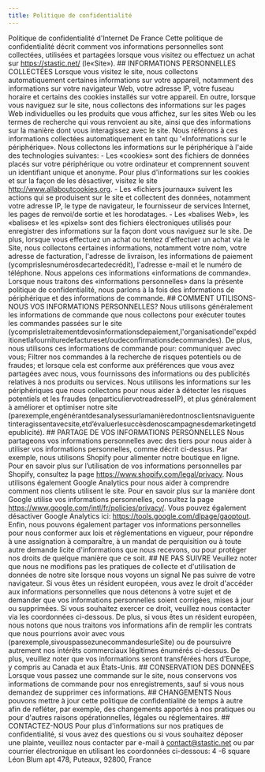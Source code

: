 ```yaml
---
title: Politique de confidentialité
---
```

Politique de confidentialité d'Internet De France Cette politique de confidentialité décrit comment vos informations personnelles sont collectées, utilisées et partagées lorsque vous visitez ou effectuez un achat sur https://stastic.net/ (le«Site»). ## INFORMATIONS PERSONNELLES COLLECTÉES Lorsque vous visitez le site, nous collectons automatiquement certaines informations sur votre appareil, notamment des informations sur votre navigateur Web, votre adresse IP, votre fuseau horaire et certains des cookies installés sur votre appareil. En outre, lorsque vous naviguez sur le site, nous collectons des informations sur les pages Web individuelles ou les produits que vous affichez, sur les sites Web ou les termes de recherche qui vous renvoient au site, ainsi que des informations sur la manière dont vous interagissez avec le site. Nous référons à ces informations collectées automatiquement en tant qu '«Informations sur le périphérique». Nous collectons les informations sur le périphérique à l'aide des technologies suivantes: - Les «cookies» sont des fichiers de données placés sur votre périphérique ou votre ordinateur et comprennent souvent un identifiant unique et anonyme. Pour plus d'informations sur les cookies et sur la façon de les désactiver, visitez le site http://www.allaboutcookies.org. - Les «fichiers journaux» suivent les actions qui se produisent sur le site et collectent des données, notamment votre adresse IP, le type de navigateur, le fournisseur de services Internet, les pages de renvoi/de sortie et les horodatages. - Les «balises Web», les «balises» et les «pixels» sont des fichiers électroniques utilisés pour enregistrer des informations sur la façon dont vous naviguez sur le site. De plus, lorsque vous effectuez un achat ou tentez d'effectuer un achat via le Site, nous collectons certaines informations, notamment votre nom, votre adresse de facturation, l'adresse de livraison, les informations de paiement (ycomprislesnumérosdecartedecrédit), l'adresse e-mail et le numéro de téléphone. Nous appelons ces informations «informations de commande». Lorsque nous traitons des «informations personnelles» dans la présente politique de confidentialité, nous parlons à la fois des informations de périphérique et des informations de commande. ## COMMENT UTILISONS-NOUS VOS INFORMATIONS PERSONNELLES? Nous utilisons généralement les informations de commande que nous collectons pour exécuter toutes les commandes passées sur le site (ycomprisletraitementdevosinformationsdepaiement,l'organisationdel'expéditionetlafournituredefactureset/oudeconfirmationsdecommandes). De plus, nous utilisons ces informations de commande pour: communiquer avec vous; Filtrer nos commandes à la recherche de risques potentiels ou de fraudes; et lorsque cela est conforme aux préférences que vous avez partagées avec nous, vous fournissons des informations ou des publicités relatives à nos produits ou services. Nous utilisons les informations sur les périphériques que nous collectons pour nous aider à détecter les risques potentiels et les fraudes (enparticuliervotreadresseIP), et plus généralement à améliorer et optimiser notre site (parexemple,engénérantdesanalysessurlamanièredontnosclientsnaviguentetinteragissentavecsite,etd’évaluerlesuccèsdenoscampagnesdemarketingetdepublicité). ## PARTAGE DE VOS INFORMATIONS PERSONNELLES Nous partageons vos informations personnelles avec des tiers pour nous aider à utiliser vos informations personnelles, comme décrit ci-dessus. Par exemple, nous utilisons Shopify pour alimenter notre boutique en ligne. Pour en savoir plus sur l’utilisation de vos informations personnelles par Shopify, consultez la page https://www.shopify.com/legal/privacy. Nous utilisons également Google Analytics pour nous aider à comprendre comment nos clients utilisent le site. Pour en savoir plus sur la manière dont Google utilise vos informations personnelles, consultez la page https://www.google.com/intl/fr/policies/privacy/. Vous pouvez également désactiver Google Analytics ici: https://tools.google.com/dlpage/gaoptout. Enfin, nous pouvons également partager vos informations personnelles pour nous conformer aux lois et réglementations en vigueur, pour répondre à une assignation à comparaître, à un mandat de perquisition ou à toute autre demande licite d'informations que nous recevons, ou pour protéger nos droits de quelque manière que ce soit. ## NE PAS SUIVRE Veuillez noter que nous ne modifions pas les pratiques de collecte et d'utilisation de données de notre site lorsque nous voyons un signal Ne pas suivre de votre navigateur. Si vous êtes un résident européen, vous avez le droit d'accéder aux informations personnelles que nous détenons à votre sujet et de demander que vos informations personnelles soient corrigées, mises à jour ou supprimées. Si vous souhaitez exercer ce droit, veuillez nous contacter via les coordonnées ci-dessous. De plus, si vous êtes un résident européen, nous notons que nous traitons vos informations afin de remplir les contrats que nous pourrions avoir avec vous (parexemple,sivouspassezunecommandesurleSite) ou de poursuivre autrement nos intérêts commerciaux légitimes énumérés ci-dessus. De plus, veuillez noter que vos informations seront transférées hors d'Europe, y compris au Canada et aux États-Unis. ## CONSERVATION DES DONNÉES Lorsque vous passez une commande sur le site, nous conservons vos informations de commande pour nos enregistrements, sauf si vous nous demandez de supprimer ces informations. ## CHANGEMENTS Nous pouvons mettre à jour cette politique de confidentialité de temps à autre afin de refléter, par exemple, des changements apportés à nos pratiques ou pour d'autres raisons opérationnelles, légales ou réglementaires. ## CONTACTEZ-NOUS Pour plus d'informations sur nos pratiques de confidentialité, si vous avez des questions ou si vous souhaitez déposer une plainte, veuillez nous contacter par e-mail à contact@stastic.net ou par courrier électronique en utilisant les coordonnées ci-dessous: 4 -6 square Léon Blum apt 478, Puteaux, 92800, France

